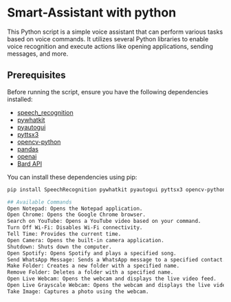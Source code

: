 # Smart-Assistant with python

This Python script is a simple voice assistant that can perform various tasks based on voice commands. It utilizes several Python libraries to enable voice recognition and execute actions like opening applications, sending messages, and more.

## Prerequisites

Before running the script, ensure you have the following dependencies installed:

- [speech_recognition](https://pypi.org/project/SpeechRecognition/)
- [pywhatkit](https://pypi.org/project/pywhatkit/)
- [pyautogui](https://pypi.org/project/PyAutoGUI/)
- [pyttsx3](https://pypi.org/project/pyttsx3/)
- [opencv-python](https://pypi.org/project/opencv-python/)
- [pandas](https://pypi.org/project/pandas/)
- [openai](https://pypi.org/project/openai/)
- [Bard API](https://github.com/bardAPI/bardAPI)

You can install these dependencies using pip:

```bash
pip install SpeechRecognition pywhatkit pyautogui pyttsx3 opencv-python pandas openai bardAPI

## Available Commands
Open Notepad: Opens the Notepad application.
Open Chrome: Opens the Google Chrome browser.
Search on YouTube: Opens a YouTube video based on your command.
Turn Off Wi-Fi: Disables Wi-Fi connectivity.
Tell Time: Provides the current time.
Open Camera: Opens the built-in camera application.
Shutdown: Shuts down the computer.
Open Spotify: Opens Spotify and plays a specified song.
Send WhatsApp Message: Sends a WhatsApp message to a specified contact.
Make Folder: Creates a new folder with a specified name.
Remove Folder: Deletes a folder with a specified name.
Open Live Webcam: Opens the webcam and displays the live video feed.
Open Live Grayscale Webcam: Opens the webcam and displays the live video feed in grayscale.
Take Image: Captures a photo using the webcam.
